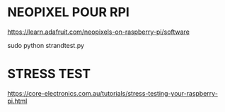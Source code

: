 
# NEOPIXEL POUR RPI
https://learn.adafruit.com/neopixels-on-raspberry-pi/software

sudo python strandtest.py

# STRESS TEST
https://core-electronics.com.au/tutorials/stress-testing-your-raspberry-pi.html


